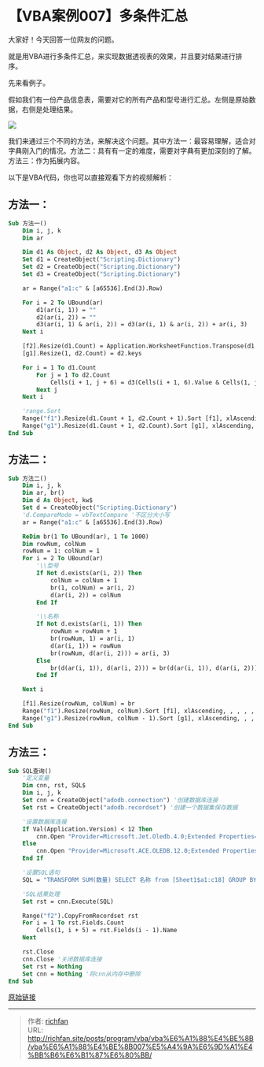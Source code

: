 # 【VBA案例007】多条件汇总


大家好！今天回答一位网友的问题。

就是用VBA进行多条件汇总，来实现数据透视表的效果，并且要对结果进行排序。

先来看例子。

假如我们有一份产品信息表，需要对它的所有产品和型号进行汇总。左侧是原始数据，右侧是处理结果。

![](https://img.richfan.site/program/vba/vba案列/【VBA案例007】多条件汇总.png)

我们来通过三个不同的方法，来解决这个问题。其中方法一：最容易理解，适合对字典刚入门的情况。方法二：具有有一定的难度，需要对字典有更加深刻的了解。方法三：作为拓展内容。

以下是VBA代码，你也可以直接观看下方的视频解析：

## 方法一：

```vb
Sub 方法一()
    Dim i, j, k
    Dim ar

    Dim d1 As Object, d2 As Object, d3 As Object
    Set d1 = CreateObject("Scripting.Dictionary")
    Set d2 = CreateObject("Scripting.Dictionary")
    Set d3 = CreateObject("Scripting.Dictionary")

    ar = Range("a1:c" & [a65536].End(3).Row)

    For i = 2 To UBound(ar)
        d1(ar(i, 1)) = ""
        d2(ar(i, 2)) = ""
        d3(ar(i, 1) & ar(i, 2)) = d3(ar(i, 1) & ar(i, 2)) + ar(i, 3)
    Next i

    [f2].Resize(d1.Count) = Application.WorksheetFunction.Transpose(d1.keys)
    [g1].Resize(1, d2.Count) = d2.keys

    For i = 1 To d1.Count
        For j = 1 To d2.Count
            Cells(i + 1, j + 6) = d3(Cells(i + 1, 6).Value & Cells(1, j + 6).Value)
        Next j
    Next i

    'range.Sort
    Range("f1").Resize(d1.Count + 1, d2.Count + 1).Sort [f1], xlAscending, , , , , , xlYes, , , xlTopToBottom
    Range("g1").Resize(d1.Count + 1, d2.Count).Sort [g1], xlAscending, , , , , , , , , xlLeftToRight
End Sub
```

## 方法二：

```vb
Sub 方法二()
    Dim i, j, k
    Dim ar, br()
    Dim d As Object, kw$
    Set d = CreateObject("Scripting.Dictionary")
    'd.CompareMode = vbTextCompare '不区分大小写
    ar = Range("a1:c" & [a65536].End(3).Row)

    ReDim br(1 To UBound(ar), 1 To 1000)
    Dim rowNum, colNum
    rowNum = 1: colNum = 1
    For i = 2 To UBound(ar)
        '\\型号
        If Not d.exists(ar(i, 2)) Then
            colNum = colNum + 1
            br(1, colNum) = ar(i, 2)
            d(ar(i, 2)) = colNum
        End If

        '\\名称
        If Not d.exists(ar(i, 1)) Then
            rowNum = rowNum + 1
            br(rowNum, 1) = ar(i, 1)
            d(ar(i, 1)) = rowNum
            br(rowNum, d(ar(i, 2))) = ar(i, 3)
        Else
            br(d(ar(i, 1)), d(ar(i, 2))) = br(d(ar(i, 1)), d(ar(i, 2))) + ar(i, 3)
        End If

    Next i

    [f1].Resize(rowNum, colNum) = br
    Range("f1").Resize(rowNum, colNum).Sort [f1], xlAscending, , , , , , xlYes, , , xlTopToBottom
    Range("g1").Resize(rowNum, colNum - 1).Sort [g1], xlAscending, , , , , , , , , xlLeftToRight
End Sub
```

## 方法三：

```vb
Sub SQL查询()
    '定义变量
    Dim cnn, rst, SQL$
    Dim i, j, k
    Set cnn = CreateObject("adodb.connection") '创建数据库连接
    Set rst = CreateObject("adodb.recordset") '创建一个数据集保存数据

    '设置数据库连接
    If Val(Application.Version) < 12 Then
        cnn.Open "Provider=Microsoft.Jet.Oledb.4.0;Extended Properties='Excel 8.0;HDR=yes';Data Source=" & ThisWorkbook.FullName
    Else
        cnn.Open "Provider=Microsoft.ACE.OLEDB.12.0;Extended Properties='Excel 12.0;HDR=yes';Data Source=" & ThisWorkbook.FullName
    End If

    '设置SQL语句
    SQL = "TRANSFORM SUM(数量) SELECT 名称 from [Sheet1$a1:c18] GROUP BY 名称 PIVOT 型号" '

    'SQL结果处理
    Set rst = cnn.Execute(SQL)

    Range("f2").CopyFromRecordset rst
    For i = 1 To rst.Fields.Count
        Cells(1, i + 5) = rst.Fields(i - 1).Name
    Next

    rst.Close
    cnn.Close '关闭数据库连接
    Set rst = Nothing
    Set cnn = Nothing '将cnn从内存中删除
End Sub
```

[原始链接](https://mp.weixin.qq.com/s?__biz=MzIyOTc3NzQ2NA==&mid=2247485136&idx=1&sn=fcc6dd5ad8e974e4b31bea47b811c8b6&chksm=e8bccf87dfcb46912f89badebc8df22ecbec9bc0390633120dbb78e2e28392a310aa9d5401fe&scene=178&cur_album_id=3115603487041503237#rd)

---

> 作者: [richfan](https://richfan.site/)  
> URL: http://richfan.site/posts/program/vba/vba%E6%A1%88%E4%BE%8B/vba%E6%A1%88%E4%BE%8B007%E5%A4%9A%E6%9D%A1%E4%BB%B6%E6%B1%87%E6%80%BB/  


